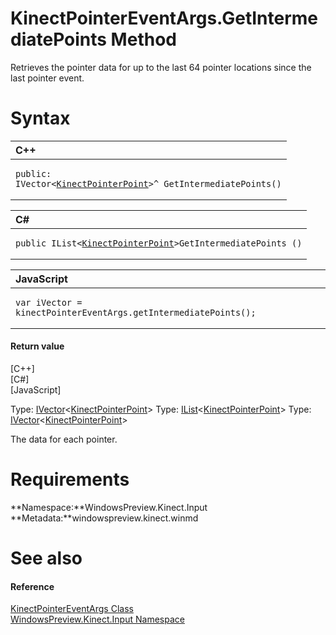 KinectPointerEventArgs.GetIntermediatePoints Method  
===================================================  

Retrieves the pointer data for up to the last 64 pointer locations since the last pointer event. <span id="syntaxSection"></span>

Syntax  
======  

<table>
<colgroup>
<col width="100%" />
</colgroup>
<thead>
<tr class="header">
<th align="left">C++</th>
</tr>
</thead>
<tbody>
<tr class="odd">
<td align="left"><pre><code>public:  
IVector&lt;<a href="../../KinectPointerPoint_Class.md">KinectPointerPoint</a>&gt;^ GetIntermediatePoints()</code></pre></td>
</tr>
</tbody>
</table>

<table>
<colgroup>
<col width="100%" />
</colgroup>
<thead>
<tr class="header">
<th align="left">C#</th>
</tr>
</thead>
<tbody>
<tr class="odd">
<td align="left"><pre><code>public IList&lt;<a href="../../KinectPointerPoint_Class.md">KinectPointerPoint</a>&gt;GetIntermediatePoints ()</code></pre></td>
</tr>
</tbody>
</table>

<table>
<colgroup>
<col width="100%" />
</colgroup>
<thead>
<tr class="header">
<th align="left">JavaScript</th>
</tr>
</thead>
<tbody>
<tr class="odd">
<td align="left"><pre><code>var iVector = kinectPointerEventArgs.getIntermediatePoints();</code></pre></td>
</tr>
</tbody>
</table>

<span id="ID4EP"></span>
#### Return value  

[C++]   
 [C\#]   
 [JavaScript]   

Type: [IVector](http://msdn.microsoft.com/en-us/library/br206631.aspx)\<[KinectPointerPoint](../../KinectPointerPoint_Class.md)\>
Type: [IList](http://msdn.microsoft.com/en-us/library/5y536ey6.aspx)\<[KinectPointerPoint](../../KinectPointerPoint_Class.md)\>
Type: [IVector](http://msdn.microsoft.com/en-us/library/br206631.aspx)\<[KinectPointerPoint](../../KinectPointerPoint_Class.md)\>

The data for each pointer.  

<span id="requirements"></span>

Requirements  
============  

**Namespace:**WindowsPreview.Kinect.Input  
**Metadata:**windowspreview.kinect.winmd  

<span id="ID4E5"></span>

See also  
========  

<span id="ID4EAB"></span>
#### Reference  

[KinectPointerEventArgs Class](../../KinectPointerEventArgs.md)  
 [WindowsPreview.Kinect.Input Namespace](../../../Kinect.Input.md)  



<!--Please do not edit the data in the comment block below.-->
<!--
TOCTitle : GetIntermediatePoints Method
RLTitle : KinectPointerEventArgs.GetIntermediatePoints Method
KeywordK : GetIntermediatePoints method
KeywordK : KinectPointerEventArgs.GetIntermediatePoints method
KeywordF : WindowsPreview.Kinect.Input.KinectPointerEventArgs.GetIntermediatePoints
KeywordF : KinectPointerEventArgs.GetIntermediatePoints
KeywordF : GetIntermediatePoints
KeywordF : WindowsPreview.Kinect.Input.KinectPointerEventArgs.GetIntermediatePoints
KeywordA : M:WindowsPreview.Kinect.Input.KinectPointerEventArgs.GetIntermediatePoints
AssetID : M:WindowsPreview.Kinect.Input.KinectPointerEventArgs.GetIntermediatePoints
Locale : en-us
CommunityContent : 1
APIType : Managed
APILocation : windowspreview.kinect.winmd
APIName : WindowsPreview.Kinect.Input.KinectPointerEventArgs.GetIntermediatePoints
TargetOS : Windows
TopicType : kbSyntax
DevLang : VB
DevLang : CSharp
DevLang : JavaScript
DevLang : C++
DocSet : K4Wv2
ProjType : K4Wv2Proj
Technology : Kinect for Windows
Product : Kinect for Windows SDK v2
productversion : 20
-->
